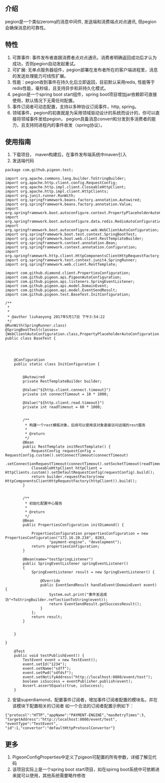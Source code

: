 ## 介绍
pegion是一个类似zeromq的消息中间件, 发送端和消费端点对点通讯, 但pegion会确保消息的可靠性。 

## 特性
1. 可靠事件: 事件发布者直跟消费者点对点通讯，消费者明确返回成功后才认为成功，否则pegion自动发起重试。 
2. 可扩展: 无单点服务器组件，pegion部署在发布者所在的客户端进程里，消息的发送处理能力可线性扩展。
3. 性能：pegion收到事件在持久化后立即返回，目前默认采用redis, 性能等于redis性能，毫秒级，且支持异步和非持久化模式。
4. pegion是一个spring boot start组件，spring boot项目增加jar依赖即可直接使用，默认情况下无需任何配置。
5. 事件订阅者可动态配置，支持以多种协议订阅事件，http, spring。
6. 领域事件，pegion的初衷就是为采用领域驱动设计的系统而设计的，你可以直接将领域事件发给pegion， pegion具备消息convert和分发到多消费者的能力，且支持同进程内的事件收发（spring协议）。

## 使用指南
1. 下载项目， maven构建后，在事件发布端系统中maven引入
3. 发送端代码
```
package com.github.pigeon.test;

import org.apache.commons.lang.builder.ToStringBuilder;
import org.apache.http.client.config.RequestConfig;
import org.apache.http.impl.client.CloseableHttpClient;
import org.apache.http.impl.client.HttpClients;
import org.junit.runner.RunWith;
import org.springframework.beans.factory.annotation.Autowired;
import org.springframework.beans.factory.annotation.Value;
import org.springframework.boot.autoconfigure.context.PropertyPlaceholderAutoConfiguration;
import org.springframework.boot.autoconfigure.data.redis.RedisAutoConfiguration;
import org.springframework.boot.autoconfigure.web.WebClientAutoConfiguration;
import org.springframework.boot.test.context.SpringBootTest;
import org.springframework.boot.web.client.RestTemplateBuilder;
import org.springframework.context.annotation.Bean;
import org.springframework.context.annotation.Configuration;
import org.springframework.http.client.HttpComponentsClientHttpRequestFactory;
import org.springframework.test.context.junit4.SpringRunner;
import org.springframework.web.client.RestTemplate;

import com.github.diamond.client.PropertiesConfiguration;
import com.github.pigeon.api.PigeonAutoConfiguration;
import com.github.pigeon.api.listeners.SpringEventListener;
import com.github.pigeon.api.model.DomainEvent;
import com.github.pigeon.api.model.EventSendResult;
import com.github.pigeon.test.BaseTest.InitConfiguration;

/**
 * 
 * 
 * @author liuhaoyong 2017年5月17日 下午3:54:22
 */
@RunWith(SpringRunner.class)
@SpringBootTest(classes={WebClientAutoConfiguration.class,PropertyPlaceholderAutoConfiguration.class,InitConfiguration.class,RedisAutoConfiguration.class,PigeonAutoConfiguration.class})
public class BaseTest {
    
    
    

    @Configuration
    public static class InitConfiguration {
        
        
        @Autowired
        private RestTemplateBuilder builder;

        @Value("${http.client.connect.timeout}")
        private int connectTimeout = 10 * 1000;

        @Value("${http.client.read.timeout}")
        private int readTimeout = 60 * 1000;


        /**
         * 构建一个rest模板对象，后续可以使用该对象直接访问远端的rest服务
         * 
         * @return
         */
        @Bean
        public RestTemplate initRestTemplate() {
            RequestConfig requestConfig = RequestConfig.custom().setConnectTimeout(connectTimeout)
                    .setConnectionRequestTimeout(connectTimeout).setSocketTimeout(readTimeout).build();
            CloseableHttpClient httpClient = HttpClients.custom().setDefaultRequestConfig(requestConfig).build();
            return builder.requestFactory(new HttpComponentsClientHttpRequestFactory(httpClient)).build();
        }
        

        /**
         * 初始化配置中心服务
         * 
         * @return
         */
        @Bean
        public PropertiesConfiguration initDiamond() {
            
            PropertiesConfiguration propertiesConfiguration = new PropertiesConfiguration("172.16.20.234", 8283,
                    "payment-engine", "development");
            return propertiesConfiguration;
        }
        
        @Bean(name="testSpringListener")
        public SpringEventListener springEventListener()
        {
            SpringEventListener result = new SpringEventListener() {
                
                @Override
                public EventSendResult handleEvent(DomainEvent event) {
                    System.out.print("事件发送成功"+ToStringBuilder.reflectionToString(event));
                    return EventSendResult.getSuccessResult();
                }
            };
            return result;
        }
        
            
    }
    
}
```

```
    @Test
    public void testPublishEvent() {
        TestEvent event = new TestEvent();
        event.setId("1234");
        event.setName("sdff");
        event.setPwd("sdfdsf");
        event.setNotifyAddress("http://localhost:8080/event/test");
        boolean isSuccess = eventPublisher.publish(event);
        Assert.assertEquals(true, isSuccess);
    }
```

2. 安装superdiamond，配置事件订阅者，增加事件订阅者配置的模块名，并在该模块下配置相关的订阅者
如一个合法的订阅者配置示例如下：
```
{"protocol":"HTTP","appName":"PAYMENT-ENGINE","masRetryTimes":3,
"targetAddress":"http://localhost:8080/event/test",
"eventType":"TestEvent",
"id":1,"convertor":"defaultHttpProtocolConvertor"}
```

## 更多
1. PigeonConfigProperties中定义了pigeon可配置的所有参数，详细了解见代码
2. 该项目实际上是一个spring boot start项目，如在spirng boot系统中可依赖进来就可以使用，其他系统需要略作修改

